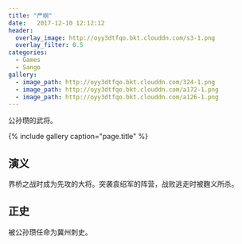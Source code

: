 ```yaml
---
title: "严纲"
date:   2017-12-10 12:12:12
header:
  overlay_image: http://oyy3dtfqo.bkt.clouddn.com/s3-1.png
  overlay_filter: 0.5
categories:
  - Games
  - Sango
gallery:
  - image_path: http://oyy3dtfqo.bkt.clouddn.com/324-1.png
  - image_path: http://oyy3dtfqo.bkt.clouddn.com/a172-1.png
  - image_path: http://oyy3dtfqo.bkt.clouddn.com/a126-1.png
---
```


公孙瓒的武将。

{% include gallery caption="page.title" %}

## 演义

界桥之战时成为先攻的大将。突袭袁绍军的阵营，战败逃走时被麴义所杀。

## 正史

被公孙瓒任命为冀州刺史。